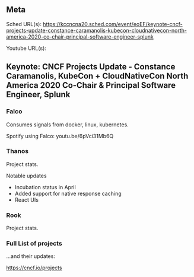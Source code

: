 ## Meta
Sched URL(s): https://kccncna20.sched.com/event/eoEF/keynote-cncf-projects-update-constance-caramanolis-kubecon-cloudnativecon-north-america-2020-co-chair-principal-software-engineer-splunk

Youtube URL(s):

## Keynote: CNCF Projects Update - Constance Caramanolis, KubeCon + CloudNativeCon North America 2020 Co-Chair & Principal Software Engineer, Splunk

### Falco

Consumes signals from docker, linux, kubernetes.

Spotify using Falco: youtu.be/6pVci31Mb6Q

### Thanos
Project stats.

Notable updates
- Incubation status in April
- Added support for native response caching
- React UIs

### Rook
Project stats.

### Full List of projects
...and their updates:

https://cncf.io/projects

